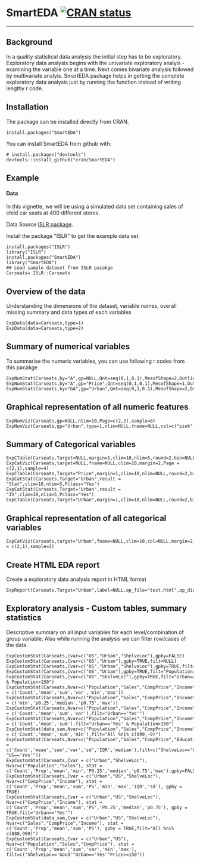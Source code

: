 # SmartEDA [![CRAN status](https://www.r-pkg.org/badges/version/SmartEDA)](https://cran.r-project.org/package=SmartEDA)
<!--
[![CRAN Downloads](http://cranlogs.r-pkg.org/badges/SmartEDA)](https://cran.r-project.org/package=SmartEDA)
[![CRAN Total Downloads](http://cranlogs.r-pkg.org/badges/grand-total/SmartEDA)](https://cran.r-project.org/package=SmartEDA)
-->

---

## Background
In a quality statistical data analysis the initial step has to be exploratory. Exploratory data analysis begins with the univariate exploratory analyis - examining the variable one at a time. Next comes bivariate analysis followed by multivariate analyis. SmartEDA package helps in getting the complete exploratory data analysis just by running the function instead of writing lengthy r code.

## Installation

The package can be installed directly from CRAN.

    install.packages("SmartEDA")

You can install SmartEDA from github with:
	
```{r gh-installation, eval = FALSE}
# install.packages("devtools")
devtools::install_github("cran/SmartEDA")
```

## Example

#### Data
In this vignette, we will be using a simulated data set containing sales of child car seats at 400 different stores. 

Data Source [ISLR package](https://www.rdocumentation.org/packages/ISLR/versions/1.2/topics/Carseats).

Install the package "ISLR" to get the example data set.

	install.packages("ISLR")
	library("ISLR")
	install.packages("SmartEDA")
	library("SmartEDA")
	## Load sample dataset from ISLR pacakge
	Carseats= ISLR::Carseats

## Overview of the data
Understanding the dimensions of the dataset, variable names, overall missing summary and data types of each variables

	ExpData(data=Carseats,type=1)
	ExpData(data=Carseats,type=2)

## Summary of numerical variables
To summarise the numeric variables, you can use following r codes from this pacakge

	ExpNumStat(Carseats,by="A",gp=NULL,Qnt=seq(0,1,0.1),MesofShape=2,Outlier=TRUE,round=2)
	ExpNumStat(Carseats,by="A",gp="Price",Qnt=seq(0,1,0.1),MesofShape=1,Outlier=TRUE,round=2)
	ExpNumStat(Carseats,by="GA",gp="Urban",Qnt=seq(0,1,0.1),MesofShape=2,Outlier=TRUE,round=2)

## Graphical representation of all numeric features

	ExpNumViz(Carseats,gp=NULL,nlim=10,Page=c(2,2),sample=8)
	ExpNumViz(Carseats,gp="Urban",type=1,nlim=NULL,fname=NULL,col=c("pink","yellow","orange"),Page=c(2,2),sample=8)	

## Summary of Categorical variables	

	ExpCTable(Carseats,Target=NULL,margin=1,clim=10,nlim=5,round=2,bin=NULL,per=T)
	ExpCatViz(Carseats,target=NULL,fname=NULL,clim=10,margin=2,Page = c(2,1),sample=4)
	ExpCTable(Carseats,Target="Price",margin=1,clim=10,nlim=NULL,round=2,bin=4,per=F)
	ExpCatStat(Carseats,Target="Urban",result = "Stat",clim=10,nlim=5,Pclass="Yes")
	ExpCatStat(Carseats,Target="Urban",result = "IV",clim=10,nlim=5,Pclass="Yes")
	ExpCTable(Carseats,Target="Urban",margin=1,clim=10,nlim=NULL,round=2,bin=NULL,per=F)

## Graphical representation of all categorical variables

	ExpCatViz(Carseats,target="Urban",fname=NULL,clim=10,col=NULL,margin=2,Page = c(2,1),sample=2)
	
## Create HTML EDA report
Create a exploratory data analysis report in HTML format

	ExpReport(Carseats,Target="Urban",label=NULL,op_file="test.html",op_dir=getwd(),sc=2,sn=2,Rc="Yes")

## Exploratory analysis - Custom tables, summary statistics
Descriptive summary on all input variables for each level/combination of group variable. Also while running the analysis we can filter row/cases of the data. 

	ExpCustomStat(Carseats,Cvar=c("US","Urban","ShelveLoc"),gpby=FALSE)
	ExpCustomStat(Carseats,Cvar=c("US","Urban"),gpby=TRUE,filt=NULL)
	ExpCustomStat(Carseats,Cvar=c("US","Urban","ShelveLoc"),gpby=TRUE,filt=NULL)
	ExpCustomStat(Carseats,Cvar=c("US","Urban"),gpby=TRUE,filt="Population>150")
	ExpCustomStat(Carseats,Cvar=c("US","ShelveLoc"),gpby=TRUE,filt="Urban=='Yes' & Population>150")
	ExpCustomStat(Carseats,Nvar=c("Population","Sales","CompPrice","Income"),stat = c('Count','mean','sum','var','min','max'))
	ExpCustomStat(Carseats,Nvar=c("Population","Sales","CompPrice","Income"),stat = c('min','p0.25','median','p0.75','max'))
	ExpCustomStat(Carseats,Nvar=c("Population","Sales","CompPrice","Income"),stat = c('Count','mean','sum','var'),filt="Urban=='Yes'")
	ExpCustomStat(Carseats,Nvar=c("Population","Sales","CompPrice","Income"),stat = c('Count','mean','sum'),filt="Urban=='Yes' & Population>150")
	ExpCustomStat(data_sam,Nvar=c("Population","Sales","CompPrice","Income"),stat = c('Count','mean','sum','min'),filt="All %ni% c(999,-9)")
	ExpCustomStat(Carseats,Nvar=c("Population","Sales","CompPrice","Education","Income"),stat = c('Count','mean','sum','var','sd','IQR','median'),filt=c("ShelveLoc=='Good'^Urban=='Yes'^Price>=150^ ^US=='Yes'"))
	ExpCustomStat(Carseats,Cvar = c("Urban","ShelveLoc"), Nvar=c("Population","Sales"), stat = c('Count','Prop','mean','min','P0.25','median','p0.75','max'),gpby=FALSE)
	ExpCustomStat(Carseats,Cvar = c("Urban","US","ShelveLoc"), Nvar=c("CompPrice","Income"), stat = c('Count','Prop','mean','sum','PS','min','max','IQR','sd'), gpby = TRUE)
	ExpCustomStat(Carseats,Cvar = c("Urban","US","ShelveLoc"), Nvar=c("CompPrice","Income"), stat = c('Count','Prop','mean','sum','PS','P0.25','median','p0.75'), gpby = TRUE,filt="Urban=='Yes'")
	ExpCustomStat(data_sam,Cvar = c("Urban","US","ShelveLoc"), Nvar=c("Sales","CompPrice","Income"), stat = c('Count','Prop','mean','sum','PS'), gpby = TRUE,filt="All %ni% c(888,999)")
	ExpCustomStat(Carseats,Cvar = c("Urban","US"), Nvar=c("Population","Sales","CompPrice"), stat = c('Count','Prop','mean','sum','var','min','max'), filt=c("ShelveLoc=='Good'^Urban=='Yes'^Price>=150"))


